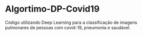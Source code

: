 # Algortimo-DP-Covid19
Código utilizando Deep Learning para a classificação de imagens pulmonares de pessoas com covid-19, pneumonia e saudável.

